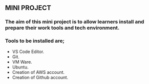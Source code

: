 ## MINI PROJECT

### The aim of this mini project is to allow learners install and prepare their work tools and tech environment. 

### Tools to be installed are; 

* VS Code Editor.
* Git.
* VM Ware.
* Ubuntu.
* Creation of AWS account.
* Creation of Github account.






